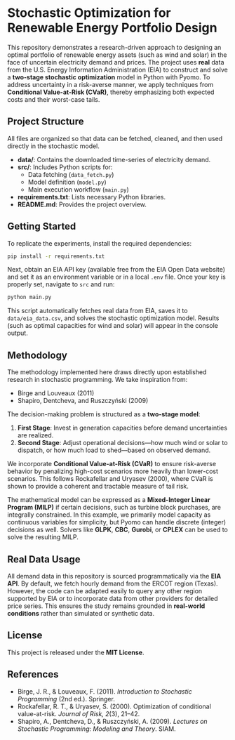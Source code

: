 # Stochastic Optimization for Renewable Energy Portfolio Design

This repository demonstrates a research-driven approach to designing an optimal portfolio of renewable energy assets (such as wind and solar) in the face of uncertain electricity demand and prices. The project uses **real** data from the U.S. Energy Information Administration (EIA) to construct and solve a **two-stage stochastic optimization** model in Python with Pyomo. To address uncertainty in a risk-averse manner, we apply techniques from **Conditional Value-at-Risk (CVaR)**, thereby emphasizing both expected costs and their worst-case tails.

## Project Structure

All files are organized so that data can be fetched, cleaned, and then used directly in the stochastic model.

- **data/**: Contains the downloaded time-series of electricity demand.
- **src/**: Includes Python scripts for:
  - Data fetching (`data_fetch.py`)
  - Model definition (`model.py`)
  - Main execution workflow (`main.py`)
- **requirements.txt**: Lists necessary Python libraries.
- **README.md**: Provides the project overview.

## Getting Started

To replicate the experiments, install the required dependencies:
```bash
pip install -r requirements.txt
```

Next, obtain an EIA API key (available free from the EIA Open Data website) and set it as an environment variable or in a local `.env` file. Once your key is properly set, navigate to `src` and run:
```bash
python main.py
```

This script automatically fetches real data from EIA, saves it to `data/eia_data.csv`, and solves the stochastic optimization model. Results (such as optimal capacities for wind and solar) will appear in the console output.

## Methodology

The methodology implemented here draws directly upon established research in stochastic programming. We take inspiration from:

- Birge and Louveaux (2011)
- Shapiro, Dentcheva, and Ruszczyński (2009)

The decision-making problem is structured as a **two-stage model**:
1. **First Stage**: Invest in generation capacities before demand uncertainties are realized.
2. **Second Stage**: Adjust operational decisions—how much wind or solar to dispatch, or how much load to shed—based on observed demand.

We incorporate **Conditional Value-at-Risk (CVaR)** to ensure risk-averse behavior by penalizing high-cost scenarios more heavily than lower-cost scenarios. This follows Rockafellar and Uryasev (2000), where CVaR is shown to provide a coherent and tractable measure of tail risk.

The mathematical model can be expressed as a **Mixed-Integer Linear Program (MILP)** if certain decisions, such as turbine block purchases, are integrally constrained. In this example, we primarily model capacity as continuous variables for simplicity, but Pyomo can handle discrete (integer) decisions as well. Solvers like **GLPK**, **CBC**, **Gurobi**, or **CPLEX** can be used to solve the resulting MILP.

## Real Data Usage

All demand data in this repository is sourced programmatically via the **EIA API**. By default, we fetch hourly demand from the ERCOT region (Texas). However, the code can be adapted easily to query any other region supported by EIA or to incorporate data from other providers for detailed price series. This ensures the study remains grounded in **real-world conditions** rather than simulated or synthetic data.

## License

This project is released under the **MIT License**.

## References

- Birge, J. R., & Louveaux, F. (2011). *Introduction to Stochastic Programming* (2nd ed.). Springer.
- Rockafellar, R. T., & Uryasev, S. (2000). Optimization of conditional value-at-risk. *Journal of Risk, 2*(3), 21–42.
- Shapiro, A., Dentcheva, D., & Ruszczyński, A. (2009). *Lectures on Stochastic Programming: Modeling and Theory*. SIAM.

